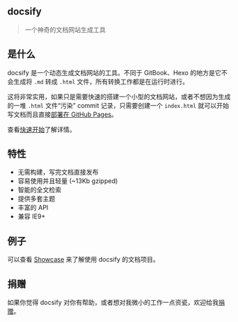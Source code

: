 ## docsify

> 一个神奇的文档网站生成工具

## 是什么

docsify 是一个动态生成文档网站的工具。不同于 GitBook、Hexo 的地方是它不会生成将 `.md` 转成 `.html` 文件，所有转换工作都是在运行时进行。

这将非常实用，如果只是需要快速的搭建一个小型的文档网站，或者不想因为生成的一堆 `.html` 文件“污染” commit 记录，只需要创建一个 `index.html` 就可以开始写文档而且直接[部署在 GitHub Pages](zh-cn/deploy)。

查看[快速开始](zh-cn/quickstart)了解详情。

## 特性
- 无需构建，写完文档直接发布
- 容易使用并且轻量 (~13Kb gzipped)
- 智能的全文检索
- 提供多套主题
- 丰富的 API
- 兼容 IE9+

## 例子

可以查看 [Showcase](https://github.com/QingWei-Li/docsify/#showcase) 来了解使用 docsify 的文档项目。

## 捐赠

如果你觉得 docsify 对你有帮助，或者想对我微小的工作一点资瓷，欢迎给我[捐赠](https://github.com/QingWei-Li/donate)。
